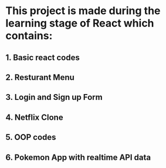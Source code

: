 # This project is made during the learning stage of React which contains:
## 1. Basic react codes
## 2. Resturant Menu
## 3. Login and Sign up Form
## 4. Netflix Clone
## 5. OOP codes
## 6. Pokemon App with realtime API data

